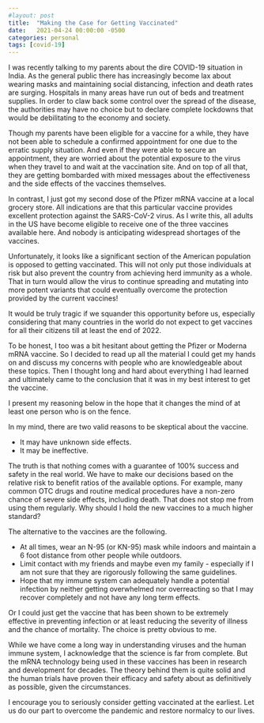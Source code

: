```yaml
---
#layout: post
title:  "Making the Case for Getting Vaccinated"
date:   2021-04-24 00:00:00 -0500
categories: personal
tags: [covid-19]
---
```

I was recently talking to my parents about the dire COVID-19 situation in India. As the general public there has increasingly become lax about wearing masks and maintaining social distancing, infection and death rates are surging. Hospitals in many areas have run out of beds and treatment supplies. In order to claw back some control over the spread of the disease, the authorities may have no choice but to declare complete lockdowns that would be debilitating to the economy and society.

Though my parents have been eligible for a vaccine for a while, they have not been able to schedule a confirmed appointment for one due to the erratic supply situation. And even if they were able to secure an appointment, they are worried about the potential exposure to the virus when they travel to and wait at the vaccination site. And on top of all that, they are getting bombarded with mixed messages about the effectiveness and the side effects of the vaccines themselves.

In contrast, I just got my second dose of the Pfizer mRNA vaccine at a local grocery store. All indications are that this particular vaccine provides excellent protection against the SARS-CoV-2 virus. As I write this, all adults in the US have become eligible to receive one of the three vaccines available here. And nobody is anticipating widespread shortages of the vaccines.

Unfortunately, it looks like a significant section of the American population is opposed to getting vaccinated. This will not only put those individuals at risk but also prevent the country from achieving herd immunity as a whole. That in turn would allow the virus to continue spreading and mutating into more potent variants that could eventually overcome the protection provided by the current vaccines!

It would be truly tragic if we squander this opportunity before us, especially considering that many countries in the world do not expect to get vaccines for all their citizens till at least the end of 2022.

To be honest, I too was a bit hesitant about getting the Pfizer or Moderna mRNA vaccine. So I decided to read up all the material I could get my hands on and discuss my concerns with people who are knowledgeable about these topics. Then I thought long and hard about everything I had learned and ultimately came to the conclusion that it was in my best interest to get the vaccine.

I present my reasoning below in the hope that it changes the mind of at least one person who is on the fence.

In my mind, there are two valid reasons to be skeptical about the vaccine.
 * It may have unknown side effects.
 * It may be ineffective.

The truth is that nothing comes with a guarantee of 100% success and safety in the real world. We have to make our decisions based on the relative risk to benefit ratios of the available options. For example, many common OTC drugs and routine medical procedures have a non-zero chance of severe side effects, including death. That does not stop me from using them regularly. Why should I hold the new vaccines to a much higher standard?

The alternative to the vaccines are the following.
  * At all times, wear an N-95 (or KN-95) mask while indoors and maintain a 6 foot distance from other people while outdoors.
  * Limit contact with my friends and maybe even my family - especially if I am  not sure that they are rigorously following the same guidelines.
  * Hope that my immune system can adequately handle a potential infection by neither getting overwhelmed nor overreacting so that I may recover completely and not have any long term effects.

Or I could just get the vaccine that has been shown to be extremely effective in preventing infection or at least reducing the severity of illness and the chance of mortality. The choice is pretty obvious to me.

While we have come a long way in understanding viruses and the human immune system, I acknowledge that the science is far from complete. But the mRNA technology being used in these vaccines has been in research and development for decades. The theory behind them is quite solid and the human trials have proven their efficacy and safety about as definitively as possible, given the circumstances.

I encourage you to seriously consider getting vaccinated at the earliest. Let us do our part to overcome the pandemic and restore normalcy to our lives.